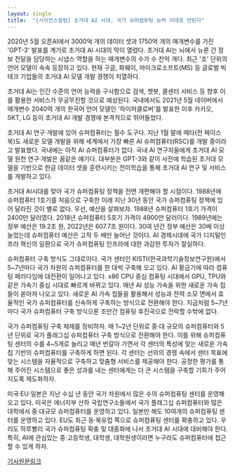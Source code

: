 ```yaml
---
layout: single
title:  "[사이언스칼럼] 초거대 AI 시대, 국가 슈퍼컴퓨팅 능력 이대로 안된다"
---
```


2020년 5월 오픈AI에서 3000억 개의 데이터 셋과 1750억 개의 매개변수를 가진 'GPT-3' 발표를 계기로 초거대 AI 시대의 막이 열렸다. 초거대 AI는 뇌에서 뉴론 간 정보 전달을 담당하는 시냅스 역할을 하는 매개변수의 수가 수 천억 개다. 최근 '조' 단위의 언어 모델이 속속 등장하고 있다. 현재 구글, 화웨이, 마이크로소프트(MS) 등 글로벌 빅테크 기업들의 초거대 AI 모델 개발 경쟁이 치열하다.

초거대 AI는 인간 수준의 언어 능력을 구사함으로 검색, 쳇봇, 콜센터 서비스 등 향후 이를 활용한 서비스가 무궁무진할 것으로 예상된다. 국내에서도 2021년 5월 네이버에서 매개변수 2040억 개의 한국어 언어 모델인 '하이퍼클로버'를 발표한 이후 카카오, SKT, LG 등이 초거대 AI 개발 경쟁에 본격적으로 뛰어들었다.

초거대 AI 연구·개발에 있어 슈퍼컴퓨터는 필수 도구다. 지난 1월 말에 메타(전 페이스북)도 새로운 모델 개발을 위해 세계에서 가장 빠른 AI 슈퍼컴퓨터(RSC)를 개발 중이라고 발표했다. 국내에는 아직 AI 슈퍼컴퓨터가 없다. 국내 AI 연구자들에게 초거대 AI 모델 원천 연구·개발은 꿈같은 얘기다. 대부분은 GPT-3와 같이 사전에 학습된 초거대 모델을 기반으로 한글 데이터 셋을 훈련시키는 전이학습을 통해 초거대 AI 연구 및 서비스를 개발하고 있다.

초거대 AI시대를 맞아 국가 슈퍼컴퓨팅 정책을 전면 개편해야 할 시점이다. 1988년에 슈퍼컴퓨터 1호기를 처음으로 구축한 이래 지난 30년 동안 국가 슈퍼컴퓨팅 정책에 있어 달라진 것이 별로 없다. 우선, 예산을 살펴보자. 1988년 슈퍼컴퓨터 1호기 가격이 2400만 달러였다. 2018년 슈퍼컴퓨터 5호기 가격이 4900만 달러이다. 1989년에는 정부 예산은 19.2조 원, 2022년은 607.7조 원이다. 30여 년간 정부 예산은 30배 이상 늘었는데 슈퍼컴퓨터 예산은 고작 두 배만 늘어난 것이다. AI 경제시대에 국가 디지털인프라 혁신의 일환으로 국가 슈퍼컴퓨팅 인프라에 대한 과감한 투자가 절실하다.

슈퍼컴퓨터 구축 방식도 그대로이다. 국가 센터인 KISTI(한국과학기술정보연구원)에서 5~7년마다 국가 차원의 슈퍼컴퓨터를 한 대씩 구축해 오고 있다. AI 황금기에 따라 컴퓨팅 패러다임에 대전환이 일어나고 있다. x86 CPU 중심 컴퓨팅 시대에서 GPU, TPU와 같은 가속기 중심 시대로 빠르게 바뀌고 있다. 매년 AI 성능 가속을 위한 새로운 가속 칩들이 쏟아져 나오고 있다. 새로운 AI 가속 칩들을 활용해서 성능과 전력 소모 면에서 효율적인 국가 슈퍼컴퓨터를 신속하게 구축하는 방식으로 전환해야 한다. 지금처럼 5~7년마다 국가 슈퍼컴퓨터 구축 방식으론 조만간 컴퓨팅 후진국으로 전락할 수밖에 없다.

국가 슈퍼컴퓨팅 구축 체제를 정비하자. 매 1~2년 단위로 중·대 규모의 슈퍼컴퓨터와 5년 단위로 국가 플래그십 슈퍼컴퓨터 구축 방식으로 전환해야 한다. 이를 위해 슈퍼컴퓨팅 센터의 수를 4~5개로 늘리고 매년 번갈아 가면서 각 센터의 특성에 맞는 새로운 가속 칩 기반의 슈퍼컴퓨터를 구축하게 하면 된다. 각 센터는 선의의 경쟁 속에서 센터 목표에 맞는 시스템을 자율적으로 구축하고 맞춤형 서비스를 제공해야 한다. 공정한 평가를 통해 주어진 시스템으로 좋은 성과를 내는 센터에게는 더 큰 시스템을 구축할 기회가 주어지도록 제도화하자.

미국·EU·일본은 지난 수십 년 동안 국가 차원에서 많은 수의 슈퍼컴퓨팅 센터를 운영해오고 있다. 미국은 에너지부 산하 국립연구소들에서 국가 플래그십 슈퍼컴퓨터와 많은 대학에서 중·대규모 슈퍼컴퓨터를 운영하고 있다. 일본만 해도 10여개의 슈퍼컴퓨팅 센터를 운영하고 있다. EU도 최근 동·북유럽 쪽으로 슈퍼컴퓨팅 센터를 확충하고 있다. 우리도 하루빨리 국가 슈퍼컴퓨팅 확충 및 대중화에 나서 초거대 AI 시대에 대비해야 한다. 특히, AI에 관심있는 중·고등학생, 대학생, 대학원생이라면 누구라도 슈퍼컴퓨터에 접근할 수 있게 하자.

[기사원문링크](http://m.joongdo.co.kr/view.php?key=20220217010003560#ref)
